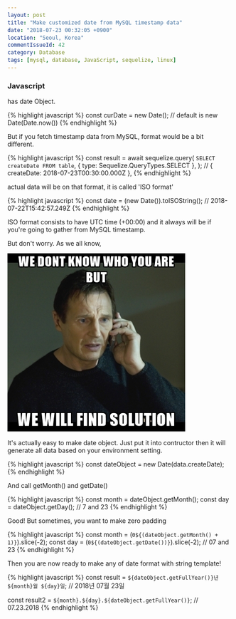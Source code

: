 ```yaml
---
layout: post
title: "Make customized date from MySQL timestamp data"
date: "2018-07-23 00:32:05 +0900"
location: "Seoul, Korea"
commentIssueId: 42
category: Database
tags: [mysql, database, JavaScript, sequelize, linux]
---
```


<h3>Javascript</h3>

has date Object.

{% highlight javascript %}
const curDate = new Date();
// default is new Date(Date.now())
{% endhighlight %}

But if you fetch timestamp data from MySQL, format would be a bit different.

{% highlight javascript %}
const result = await sequelize.query(
    `
    SELECT
        createDate
    FROM table
    `,
    { type: Sequelize.QueryTypes.SELECT },
);
// { createDate: 2018-07-23T00:30:00.000Z },
{% endhighlight %}

actual data will be on that format, it is called 'ISO format' 

{% highlight javascript %}
const date = (new Date()).toISOString();
// 2018-07-22T15:42:57.249Z
{% endhighlight %}

ISO format consists to have UTC time (+00:00) and it always will be if you're going to gather from MySQL timestamp.

But don't worry. As we all know,

![](/images/windows-10-automatic-setup-batch-for-windows-shell.jpg)

It's actually easy to make date object. Just put it into contructor then it will generate all data based on your environment setting.

{% highlight javascript %}
const dateObject = new Date(data.createDate);
{% endhighlight %}

And call getMonth() and getDate()

{% highlight javascript %}
const month = dateObject.getMonth();
const day = dateObject.getDay();
// 7 and 23
{% endhighlight %}

Good! But sometimes, you want to make zero padding

{% highlight javascript %}
const month = (`0${(dateObject.getMonth() + 1)}`).slice(-2);
const day = (`0${(dateObject.getDate())}`).slice(-2);
// 07 and 23
{% endhighlight %}

Then you are now ready to make any of date format with string template!

{% highlight javascript %}
const result = `${dateObject.getFullYear()}년 ${month}월 ${day}일`;
// 2018년 07월 23일

const result2 = `${month}.${day}.${dateObject.getFullYear()}`;
// 07.23.2018
{% endhighlight %}
